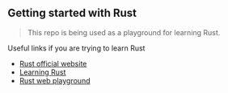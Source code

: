 ## Getting started with Rust


> This repo is being used as a playground for learning Rust.

Useful links if you are trying to learn Rust


- [Rust official website](https://www.rust-lang.org/)
- [Learning Rust](https://learning-rust.github.io/)
- [Rust web playground](https://play.rust-lang.org/)

  
